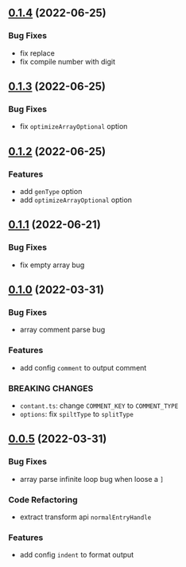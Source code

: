 ## [0.1.4](https://github.com/ChpShy/json2ts/compare/v0.1.3...v0.1.4) (2022-06-25)

### Bug Fixes
- fix replace
- fix compile number with digit

## [0.1.3](https://github.com/ChpShy/json2ts/compare/v0.1.2...v0.1.3) (2022-06-25)

### Bug Fixes
- fix `optimizeArrayOptional` option

## [0.1.2](https://github.com/ChpShy/json2ts/compare/v0.1.1...v0.1.2) (2022-06-25)

### Features
- add `genType` option
- add `optimizeArrayOptional` option

## [0.1.1](https://github.com/ChpShy/json2ts/compare/v0.1.0...v0.1.1) (2022-06-21)

### Bug Fixes
- fix empty array bug

## [0.1.0](https://github.com/ChpShy/json2ts/compare/v0.0.5...v0.1.0) (2022-03-31)

### Bug Fixes
- array comment parse bug
### Features
- add config `comment` to output comment
### BREAKING CHANGES
- `contant.ts`: change `COMMENT_KEY` to  `COMMENT_TYPE`
- `options`: fix `spiltType` to  `splitType`


## [0.0.5](https://github.com/ChpShy/json2ts/compare/v0.0.4...v0.0.5) (2022-03-31)
### Bug Fixes
- array parse infinite loop bug when loose a `]`
### Code Refactoring
- extract transform api `normalEntryHandle`
### Features
- add config `indent` to format output